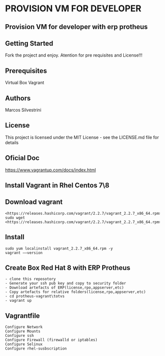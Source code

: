 # PROVISION VM FOR DEVELOPER

## Provision VM for developer with erp protheus

## Getting Started

Fork the project and enjoy.
Atention for pre requisites and License!!!

## Prerequisites

Virtual Box
Vagrant

## Authors

Marcos Silvestrini

## License

This project is licensed under the MIT License - see the LICENSE.md file for details

## Oficial Doc

<https://www.vagrantup.com/docs/index.html>

## Install Vagrant in Rhel Centos 7\8

## Download vagrant

    <https://releases.hashicorp.com/vagrant/2.2.7/vagrant_2.2.7_x86_64.rpm>
    sudo wget <https://releases.hashicorp.com/vagrant/2.2.7/vagrant_2.2.7_x86_64.rpm>

## Install

    sudo yum localinstall vagrant_2.2.7_x86_64.rpm -y
    vagrant ––version

## Create Box Red Hat 8 with ERP Protheus

    - clone this reposotory
    - Generate your ssh pub key and copy to security folder
    - Download artefacts of ERP(license,rpo,appserver,etc)
    - Copy artefacts for relative folders(license,rpo,appserver,etc)
    - cd protheus-vagrant\totvs
    - vagrant up

## Vagrantfile

    Configure Network
    Configure Mounts
    Configure ssh
    Configure Firewall (firewalld or iptables)
    Configure Selinux
    Configure rhel-susbscription